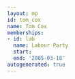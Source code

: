 ```yaml
---
layout: mp
id: tom_cox
name: Tom Cox
memberships:
- id: lab
  name: Labour Party
  start: 
  end: '2005-03-18'
autogenerated: true
---
```

